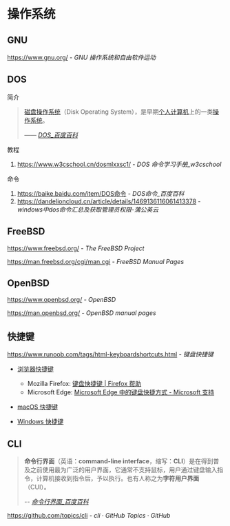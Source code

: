 # 操作系统

## GNU

https://www.gnu.org/ - *GNU 操作系统和自由软件运动*

## DOS

简介

> [磁盘操作系统](https://baike.baidu.com/item/磁盘操作系统/3793138?fromModule=lemma_inlink)（Disk Operating System），是早期[个人计算机](https://baike.baidu.com/item/个人计算机/3731770?fromModule=lemma_inlink)上的一类[操作系统](https://baike.baidu.com/item/操作系统/192?fromModule=lemma_inlink)。
>
> <cite>—— [DOS_百度百科](https://baike.baidu.com/item/DOS/32025)</cite>

教程

1. https://www.w3cschool.cn/dosmlxxsc1/ - *DOS 命令学习手册_w3cschool*

命令

1. <https://baike.baidu.com/item/DOS命令> - *DOS命令_百度百科*
2. https://dandelioncloud.cn/article/details/1469136116061413378 - *windows中dos命令汇总及获取管理员权限-蒲公英云*

## FreeBSD

https://www.freebsd.org/ - *The FreeBSD Project*

https://man.freebsd.org/cgi/man.cgi - *FreeBSD Manual Pages*

## OpenBSD

https://www.openbsd.org/ - *OpenBSD*

https://man.openbsd.org/ - *OpenBSD manual pages*

## 快捷键

<https://www.runoob.com/tags/html-keyboardshortcuts.html> - *键盘快捷键*

- [浏览器快捷键](os/tools/browser.md#浏览器快捷键)
  - Mozilla Firefox: [键盘快捷键 | Firefox 帮助](https://support.mozilla.org/zh-CN/kb/%E9%94%AE%E7%9B%98%E5%BF%AB%E6%8D%B7%E9%94%AE)
  - Microsoft Edge: [Microsoft Edge 中的键盘快捷方式 - Microsoft 支持](https://support.microsoft.com/zh-cn/microsoft-edge/microsoft-edge-中的键盘快捷方式-50d3edab-30d9-c7e4-21ce-37fe2713cfad)

- [macOS 快捷键](os/mac/README.md#tutorial)

- [Windows 快捷键](os/windows/README.md#windows-快捷键)

## CLI

> **命令行界面**（英语：**command-line interface**，缩写：**CLI**）是在得到普及之前使用最为广泛的用户界面，它通常不支持鼠标，用户通过键盘输入指令，计算机接收到指令后，予以执行。也有人称之为**字符用户界面**（CUI）。
>
> <cite>-- [命令行界面_百度百科](https://baike.baidu.com/item/%E5%91%BD%E4%BB%A4%E8%A1%8C%E7%95%8C%E9%9D%A2/9910197)</cite>

https://github.com/topics/cli - *cli · GitHub Topics · GitHub*

